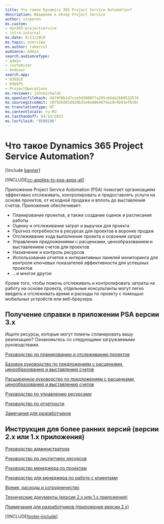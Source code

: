 ```yaml
---
title: Что такое Dynamics 365 Project Service Automation?
description: Введение и обзор Project Service
author: stsporen
ms.custom:
- dyn365-projectservice
- intro-internal
ms.date: 9/23/2019
ms.topic: overview
ms.author: ruhercul
audience: Admin
search.audienceType:
- admin
- customizer
- enduser
search.app:
- D365CE
- D365PS
- ProjectOperations
ms.reviewer: johnmichalak
ms.openlocfilehash: 4479f8b1d7cce5d3008ffa285c66da2669532576
ms.sourcegitcommit: c0792bd65d92db25e0e8864879a19c4b93efb10c
ms.translationtype: HT
ms.contentlocale: ru-RU
ms.lasthandoff: 04/14/2022
ms.locfileid: "8580196"
---
```

# <a name="what-is-dynamics-365-project-service-automation"></a>Что такое Dynamics 365 Project Service Automation?

[!include [banner](../includes/psa-now-project-operations.md)]

[!INCLUDE[cc-applies-to-psa-apps-all](../includes/cc-applies-to-psa-apps-all.md)]

Приложение Project Service Automation (PSA) помогает организациям эффективно отслеживать, контролировать и предоставлять услуги на основе проектов, от исходной продажи и вплоть до выставления счетов. Приложение обеспечивает:

- Планирование проектов, а также создание оценок и расписания работы
- Оценку и отслеживание затрат и выручки для проекта
- Прогноз потребности в ресурсах для проектов в воронке продаж
- Отслеживание хода выполнение проекта и освоения затрат
- Управление предложениями с расценками, ценообразованием и выставлением счетов для проектов
- Назначение и контроль ресурсов
- Использование отчетов и интерактивных панелей мониторинга для контроля ключевых показателей эффективности для успешных проектов
- ...и многое другое

Кроме того, чтобы помочь отслеживать и контролировать затраты на работу на основе проекта, отдельные консультанты могут легко введить и отслеживать время и расходы по проекту с помощью мобильных устройств или веб-браузера.

## <a name="get-help-with-psa-version-3x"></a>Получение справки в приложении PSA версии 3.x
Ищите ресурсы, которые могут помочь спланировать вашу реализацию? Ознакомьтесь со следующими загружаемыми руководствами.

 [Руководство по планированию и отслеживанию проектов](../psa/implementation-guides/project-planning-tracking.md)

 [Базовое руководство по предложениям с расценками, ценообразованию и выставлению счетов](../psa/implementation-guides/begin-quoting-pricing-billing.md)

 [Расширенное руководство по предложениям с расценками, ценообразованию и выставлению счетов](../psa/implementation-guides/adv-quoting-pricing-billing.md)

 [Руководство по управлению ресурсами](../psa/implementation-guides/resource-management-guide.md)

 [Руководство по отчетности](../psa/implementation-guides/reporting-guide.md)

 [Замечания для разработчиков](../psa/developer-guides/overview-dev-notes-v3.x.md)

## <a name="guidance-for-earlier-versions-app-version-2x-or-1x"></a>Инструкция для более ранних версий (версии 2.x или 1.x приложения)
 [Руководство администратора](../psa/admin-guide.md)

 [Руководство по диспетчеру ресурсов](../psa/resource-manager-guide.md)

 [Руководство менеджера по проектам](../psa/project-manager-guide.md)

 [Руководство для менеджера по работе с клиентами](../psa/account-manager-guide.md)

 [Время, расходы и сотрудничество](../psa/time-expense-collaboration-guide.md)

 [Технические документы (версия 2.x или 1.x приложения)](../psa/white-papers.md)

 [Примечания для разработчиков (приложение версии 2.x)](../psa/developer-guides/add-custom-qoi-forms-v2.x.md)



[!INCLUDE[footer-include](../includes/footer-banner.md)]
